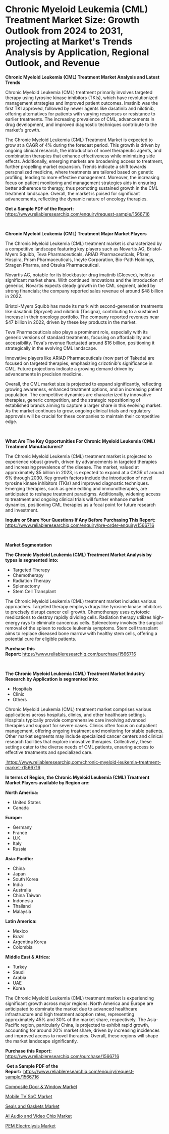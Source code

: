<p><h1>Chronic Myeloid Leukemia (CML) Treatment Market Size: Growth Outlook from 2024 to 2031, projecting at Market's Trends Analysis by Application, Regional Outlook, and Revenue</h1></p><p><strong>Chronic Myeloid Leukemia (CML) Treatment Market Analysis and Latest Trends</strong></p>
<p><p>Chronic Myeloid Leukemia (CML) treatment primarily involves targeted therapy using tyrosine kinase inhibitors (TKIs), which have revolutionized management strategies and improved patient outcomes. Imatinib was the first TKI approved, followed by newer agents like dasatinib and nilotinib, offering alternatives for patients with varying responses or resistance to earlier treatments. The increasing prevalence of CML, advancements in drug development, and improved diagnostic techniques contribute to the market's growth.</p><p>The Chronic Myeloid Leukemia (CML) Treatment Market is expected to grow at a CAGR of 4% during the forecast period. This growth is driven by ongoing clinical research, the introduction of novel therapeutic agents, and combination therapies that enhance effectiveness while minimizing side effects. Additionally, emerging markets are broadening access to treatment, further propelling market expansion. Trends indicate a shift towards personalized medicine, where treatments are tailored based on genetic profiling, leading to more effective management. Moreover, the increasing focus on patient monitoring and management strategies aids in ensuring better adherence to therapy, thus promoting sustained growth in the CML treatment landscape. Overall, the market is poised for significant advancements, reflecting the dynamic nature of oncology therapies.</p></p>
<p><strong>Get a Sample PDF of the Report:&nbsp;</strong> <a href="https://www.reliableresearchiq.com/enquiry/request-sample/1566716">https://www.reliableresearchiq.com/enquiry/request-sample/1566716</a></p>
<p>&nbsp;</p>
<p><strong>Chronic Myeloid Leukemia (CML) Treatment Major Market Players</strong></p>
<p><p>The Chronic Myeloid Leukemia (CML) treatment market is characterized by a competitive landscape featuring key players such as Novartis AG, Bristol-Myers Squibb, Teva Pharmaceuticals, ARIAD Pharmaceuticals, Pfizer, Hospira, Prism Pharmaceuticals, Incyte Corporation, Bio-Path Holdings, Stragen Pharma, and Otsuka Pharmaceutical. </p><p>Novartis AG, notable for its blockbuster drug imatinib (Gleevec), holds a significant market share. With continued innovations and the introduction of generics, Novartis expects steady growth in the CML segment, aided by strong financials; the company reported sales revenue of around $48 billion in 2022. </p><p>Bristol-Myers Squibb has made its mark with second-generation treatments like dasatinib (Sprycel) and nilotinib (Tasigna), contributing to a sustained increase in their oncology portfolio. The company reported revenues near $47 billion in 2022, driven by these key products in the market.</p><p>Teva Pharmaceuticals also plays a prominent role, especially with its generic versions of standard treatments, focusing on affordability and accessibility. Teva's revenue fluctuated around $16 billion, positioning it strategically in the evolving CML landscape.</p><p>Innovative players like ARIAD Pharmaceuticals (now part of Takeda) are focused on targeted therapies, emphasizing crizotinib's significance in CML. Future projections indicate a growing demand driven by advancements in precision medicine.</p><p>Overall, the CML market size is projected to expand significantly, reflecting growing awareness, enhanced treatment options, and an increasing patient population. The competitive dynamics are characterized by innovative therapies, generic competition, and the strategic repositioning of established brands aiming to capture a larger share in this evolving market. As the market continues to grow, ongoing clinical trials and regulatory approvals will be crucial for these companies to maintain their competitive edge.</p></p>
<p>&nbsp;</p>
<p><strong>What Are The Key Opportunities For Chronic Myeloid Leukemia (CML) Treatment Manufacturers?</strong></p>
<p><p>The Chronic Myeloid Leukemia (CML) treatment market is projected to experience robust growth, driven by advancements in targeted therapies and increasing prevalence of the disease. The market, valued at approximately $5 billion in 2023, is expected to expand at a CAGR of around 6% through 2030. Key growth factors include the introduction of novel tyrosine kinase inhibitors (TKIs) and improved diagnostic techniques. Emerging therapies, such as gene editing and immunotherapies, are anticipated to reshape treatment paradigms. Additionally, widening access to treatment and ongoing clinical trials will further enhance market dynamics, positioning CML therapies as a focal point for future research and investment.</p></p>
<p><strong>Inquire or Share Your Questions If Any Before Purchasing This Report:</strong> <a href="https://www.reliableresearchiq.com/enquiry/pre-order-enquiry/1566716">https://www.reliableresearchiq.com/enquiry/pre-order-enquiry/1566716</a></p>
<p>&nbsp;</p>
<p><strong>Market Segmentation</strong></p>
<p><strong>The Chronic Myeloid Leukemia (CML) Treatment Market Analysis by types is segmented into:</strong></p>
<p><ul><li>Targeted Therapy</li><li>Chemotherapy</li><li>Radiation Therapy</li><li>Splenectomy</li><li>Stem Cell Transplant</li></ul></p>
<p><p>The Chronic Myeloid Leukemia (CML) treatment market includes various approaches. Targeted therapy employs drugs like tyrosine kinase inhibitors to precisely disrupt cancer cell growth. Chemotherapy uses cytotoxic medications to destroy rapidly dividing cells. Radiation therapy utilizes high-energy rays to eliminate cancerous cells. Splenectomy involves the surgical removal of the spleen to reduce leukemia symptoms. Stem cell transplant aims to replace diseased bone marrow with healthy stem cells, offering a potential cure for eligible patients.</p></p>
<p><strong>Purchase this Report:&nbsp;</strong><a href="https://www.reliableresearchiq.com/purchase/1566716">https://www.reliableresearchiq.com/purchase/1566716</a></p>
<p>&nbsp;</p>
<p><strong>The Chronic Myeloid Leukemia (CML) Treatment Market Industry Research by Application is segmented into:</strong></p>
<p><ul><li>Hospitals</li><li>Clinic</li><li>Others</li></ul></p>
<p><p>Chronic Myeloid Leukemia (CML) treatment market comprises various applications across hospitals, clinics, and other healthcare settings. Hospitals typically provide comprehensive care involving advanced therapies and support for severe cases. Clinics often focus on outpatient management, offering ongoing treatment and monitoring for stable patients. Other market segments may include specialized cancer centers and clinical research facilities that explore innovative therapies. Collectively, these settings cater to the diverse needs of CML patients, ensuring access to effective treatments and specialized care.</p></p>
<p><a href="https://www.reliableresearchiq.com/chronic-myeloid-leukemia-treatment-market-r1566716">&nbsp;https://www.reliableresearchiq.com/chronic-myeloid-leukemia-treatment-market-r1566716</a></p>
<p><strong>In terms of Region, the Chronic Myeloid Leukemia (CML) Treatment Market Players available by Region are:</strong></p>
<p>
    <p> <strong> North America: </strong>
        <ul>
            <li>United States</li>
            <li>Canada</li>
        </ul>
        </p> 
    <p> <strong> Europe: </strong>
        <ul>
            <li>Germany</li>
            <li>France</li>
            <li>U.K.</li>
            <li>Italy</li>
            <li>Russia</li>
        </ul>
        </p> 
    <p> <strong> Asia-Pacific: </strong>
        <ul>
            <li>China</li>
            <li>Japan</li>
            <li>South Korea</li>
            <li>India</li>
            <li>Australia</li>
            <li>China Taiwan</li>
            <li>Indonesia</li>
            <li>Thailand</li>
            <li>Malaysia</li>
        </ul>
        </p> 
    <p> <strong> Latin America: </strong>
        <ul>
            <li>Mexico</li>
            <li>Brazil</li>
            <li>Argentina Korea</li>
            <li>Colombia</li>
        </ul>
        </p> 
    <p> <strong> Middle East & Africa: </strong>
        <ul>
            <li>Turkey</li>
            <li>Saudi</li>
            <li>Arabia</li>
            <li>UAE</li>
            <li>Korea</li>
        </ul>
    </p>
    </p>
<p><p>The Chronic Myeloid Leukemia (CML) treatment market is experiencing significant growth across major regions. North America and Europe are anticipated to dominate the market due to advanced healthcare infrastructure and high treatment adoption rates, representing approximately 45% and 30% of the market share, respectively. The Asia-Pacific region, particularly China, is projected to exhibit rapid growth, accounting for around 20% market share, driven by increasing incidences and improved access to novel therapies. Overall, these regions will shape the market landscape significantly.</p></p>
<p><strong>Purchase this Report: </strong><a href="https://www.reliableresearchiq.com/purchase/1566716">https://www.reliableresearchiq.com/purchase/1566716</a></p>
<p>&nbsp;<strong>Get a Sample PDF of the Report:&nbsp;&nbsp;</strong><a href="https://www.reliableresearchiq.com/enquiry/request-sample/1566716">https://www.reliableresearchiq.com/enquiry/request-sample/1566716</a></p>
<p><strong></strong></p>
<p><p><a href="https://medium.com/@xaviertyler76/composite-door-window-market-research-report-includes-analysis-on-market-size-share-and-growth-90deab825cd8?postPublishedType=repub">Composite Door & Window Market</a></p><p><a href="https://issuu.com/reportprime-2/docs/mobile-tv-soc-market-size-2030.pptx_389606f873eed1">Mobile TV SoC Market</a></p><p><a href="https://www.linkedin.com/pulse/role-seals-gaskets-market-applications-automotiveenergyaerospacemachinerybuildingappliancesothers-0hi9e">Seals and Gaskets Market</a></p><p><a href="https://issuu.com/reportprime-2/docs/ai-audio-and-video-chip-market-size_5ff65024421ee4">AI Audio and Video Chip Market</a></p><p><a href="https://www.linkedin.com/pulse/global-pem-electrolysis-market-size-trends-analysis-regional-oqsbe">PEM Electrolysis Market</a></p></p>